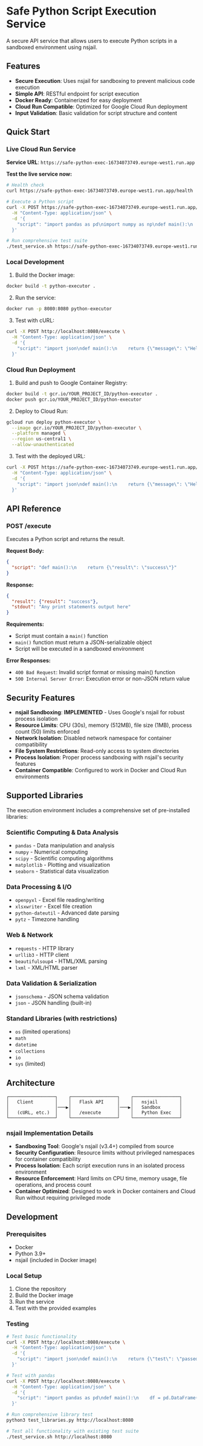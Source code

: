 # Safe Python Script Execution Service

A secure API service that allows users to execute Python scripts in a sandboxed environment using nsjail.

## Features

- **Secure Execution**: Uses nsjail for sandboxing to prevent malicious code execution
- **Simple API**: RESTful endpoint for script execution
- **Docker Ready**: Containerized for easy deployment
- **Cloud Run Compatible**: Optimized for Google Cloud Run deployment
- **Input Validation**: Basic validation for script structure and content

## Quick Start

### Live Cloud Run Service

**Service URL**: `https://safe-python-exec-16734073749.europe-west1.run.app`

**Test the live service now:**
```bash
# Health check
curl https://safe-python-exec-16734073749.europe-west1.run.app/health

# Execute a Python script
curl -X POST https://safe-python-exec-16734073749.europe-west1.run.app/execute \
  -H "Content-Type: application/json" \
  -d '{
    "script": "import pandas as pd\nimport numpy as np\ndef main():\n    df = pd.DataFrame({\"numbers\": [1, 2, 3, 4, 5]})\n    return {\"sum\": int(df[\"numbers\"].sum()), \"mean\": float(df[\"numbers\"].mean())}"
  }'

# Run comprehensive test suite
./test_service.sh https://safe-python-exec-16734073749.europe-west1.run.app
```

### Local Development

1. Build the Docker image:
```bash
docker build -t python-executor .
```

2. Run the service:
```bash
docker run -p 8080:8080 python-executor
```

3. Test with cURL:
```bash
curl -X POST http://localhost:8080/execute \
  -H "Content-Type: application/json" \
  -d '{
    "script": "import json\ndef main():\n    return {\"message\": \"Hello, World!\", \"numbers\": [1, 2, 3, 4, 5]}"
  }'
```

### Cloud Run Deployment

1. Build and push to Google Container Registry:
```bash
docker build -t gcr.io/YOUR_PROJECT_ID/python-executor .
docker push gcr.io/YOUR_PROJECT_ID/python-executor
```

2. Deploy to Cloud Run:
```bash
gcloud run deploy python-executor \
  --image gcr.io/YOUR_PROJECT_ID/python-executor \
  --platform managed \
  --region us-central1 \
  --allow-unauthenticated
```

3. Test with the deployed URL:
```bash
curl -X POST https://safe-python-exec-16734073749.europe-west1.run.app/execute \
  -H "Content-Type: application/json" \
  -d '{
    "script": "import json\ndef main():\n    return {\"message\": \"Hello from Cloud Run!\", \"status\": \"success\"}"
  }'
```

## API Reference

### POST /execute

Executes a Python script and returns the result.

**Request Body:**
```json
{
  "script": "def main():\n    return {\"result\": \"success\"}"
}
```

**Response:**
```json
{
  "result": {"result": "success"},
  "stdout": "Any print statements output here"
}
```

**Requirements:**
- Script must contain a `main()` function
- `main()` function must return a JSON-serializable object
- Script will be executed in a sandboxed environment

**Error Responses:**
- `400 Bad Request`: Invalid script format or missing main() function
- `500 Internal Server Error`: Execution error or non-JSON return value

## Security Features

- **nsjail Sandboxing**: **IMPLEMENTED** - Uses Google's nsjail for robust process isolation
- **Resource Limits**: CPU (30s), memory (512MB), file size (1MB), process count (50) limits enforced
- **Network Isolation**: Disabled network namespace for container compatibility  
- **File System Restrictions**: Read-only access to system directories
- **Process Isolation**: Proper process sandboxing with nsjail's security features
- **Container Compatible**: Configured to work in Docker and Cloud Run environments

## Supported Libraries

The execution environment includes a comprehensive set of pre-installed libraries:

### Scientific Computing & Data Analysis
- `pandas` - Data manipulation and analysis
- `numpy` - Numerical computing
- `scipy` - Scientific computing algorithms
- `matplotlib` - Plotting and visualization
- `seaborn` - Statistical data visualization

### Data Processing & I/O
- `openpyxl` - Excel file reading/writing
- `xlsxwriter` - Excel file creation
- `python-dateutil` - Advanced date parsing
- `pytz` - Timezone handling

### Web & Network
- `requests` - HTTP library
- `urllib3` - HTTP client
- `beautifulsoup4` - HTML/XML parsing
- `lxml` - XML/HTML parser

### Data Validation & Serialization
- `jsonschema` - JSON schema validation
- `json` - JSON handling (built-in)

### Standard Libraries (with restrictions)
- `os` (limited operations)
- `math`
- `datetime`
- `collections`
- `io`
- `sys` (limited)

## Architecture

```
┌─────────────────┐    ┌─────────────────┐    ┌─────────────────┐
│   Client        │    │   Flask API     │    │   nsjail        │
│                 │───▶│                 │───▶│   Sandbox       │
│   (cURL, etc.)  │    │   /execute      │    │   Python Exec   │
└─────────────────┘    └─────────────────┘    └─────────────────┘
```

### nsjail Implementation Details

- **Sandboxing Tool**: Google's nsjail (v3.4+) compiled from source
- **Security Configuration**: Resource limits without privileged namespaces for container compatibility
- **Process Isolation**: Each script execution runs in an isolated process environment
- **Resource Enforcement**: Hard limits on CPU time, memory usage, file operations, and process count
- **Container Optimized**: Designed to work in Docker containers and Cloud Run without requiring privileged mode

## Development

### Prerequisites

- Docker
- Python 3.9+
- nsjail (included in Docker image)

### Local Setup

1. Clone the repository
2. Build the Docker image
3. Run the service
4. Test with the provided examples

### Testing

```bash
# Test basic functionality
curl -X POST http://localhost:8080/execute \
  -H "Content-Type: application/json" \
  -d '{
    "script": "import json\ndef main():\n    return {\"test\": \"passed\"}"
  }'

# Test with pandas
curl -X POST http://localhost:8080/execute \
  -H "Content-Type: application/json" \
  -d '{
    "script": "import pandas as pd\ndef main():\n    df = pd.DataFrame({\"A\": [1, 2, 3]})\n    return {\"shape\": df.shape[0]}"
  }'

# Run comprehensive library test
python3 test_libraries.py http://localhost:8080

# Test all functionality with existing test suite
./test_service.sh http://localhost:8080
```
